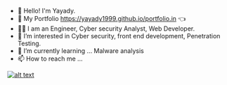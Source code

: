 - 👋 Hello! I'm Yayady.
-  :scroll: My Portfolio https://yayady1999.github.io/portfolio.in    :point_left:
- :man_student:  I am an Engineer, Cyber security Analyst, Web Developer.
- 👀 I’m interested in Cyber security, front end development, Penetration Testing.
- 🌱 I’m currently learning ... Malware analysis
- 📫 How to reach me ... 

 
 
 
[![alt text][2.1]][2]


<!-- links to social media icons -->
<!-- no need to change these -->

<!-- icons with padding -->

[2.1]: http://i.imgur.com/P3YfQoD.png (facebook icon with padding)

<!-- icons without padding -->

[2.2]: http://i.imgur.com/fep1WsG.png (facebook icon without padding)


<!-- links to your social media accounts -->
<!-- update these accordingly -->

[2]: https://www.facebook.com/yayady.apex






<!---
Yayady1999/Yayady1999 is a ✨ special ✨ repository because its `README.md` (this file) appears on your GitHub profile.
You can click the Preview link to take a look at your changes.
--->
